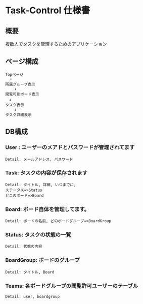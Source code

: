 # Task-Control 仕様書

## 概要
複数人でタスクを管理するためのアプリケーション

## ページ構成
	Topページ
	  ↓
	所属グループ表示
		↓
	閲覧可能ボード表示
	　↓
	タスク表示
		↓
	タスク詳細表示

## DB構成
### User : ユーザーのメアドとパスワードが管理されてます
	Detail: メールアドレス, パスワード 

### Task: タスクの内容が保存されます
	Detail: タイトル, 詳細, いつまでに, 
	ステータス=>Status
 	どこのボード=>Board

### Board: ボード自体を管理してます。
	Detail: ボードの名前, どのボードグループ=>BoardGroup

### Status: タスクの状態の一覧
	Detail: 状態の内容

### BoardGroup: ボードのグループ
	Detail: タイトル, Board

### Teams: 各ボードグループの閲覧許可ユーザーのテーブル
	Detail: user, boardgroup
